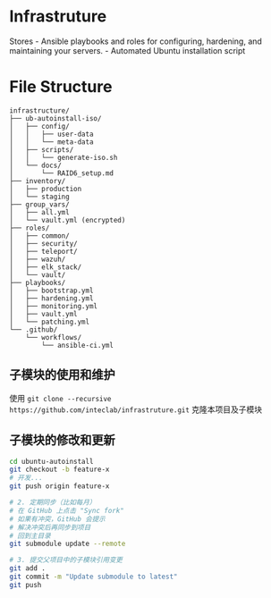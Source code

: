 # Infrastruture

Stores 
    - Ansible playbooks and roles for configuring, hardening, and maintaining your servers.
    - Automated Ubuntu installation script

# File Structure
```
infrastructure/
├── ub-autoinstall-iso/
│   ├── config/
│   │   ├── user-data
│   │   └── meta-data
│   ├── scripts/
│   │   └── generate-iso.sh
│   └── docs/
│       └── RAID6_setup.md
├── inventory/
│   ├── production
│   └── staging
├── group_vars/
│   ├── all.yml
│   └── vault.yml (encrypted)
├── roles/
│   ├── common/
│   ├── security/
│   ├── teleport/
│   ├── wazuh/
│   ├── elk_stack/
│   └── vault/
├── playbooks/
│   ├── bootstrap.yml
│   ├── hardening.yml
│   ├── monitoring.yml
│   ├── vault.yml
│   └── patching.yml
└── .github/
    └── workflows/
        └── ansible-ci.yml

```


## 子模块的使用和维护
使用 `git clone --recursive https://github.com/inteclab/infrastruture.git` 克隆本项目及子模块

## 子模块的修改和更新
```bash
cd ubuntu-autoinstall
git checkout -b feature-x
# 开发...
git push origin feature-x

# 2. 定期同步（比如每月）
# 在 GitHub 上点击 "Sync fork"
# 如果有冲突，GitHub 会提示
# 解决冲突后再同步到项目
# 回到主目录
git submodule update --remote

# 3. 提交父项目中的子模块引用变更
git add .                                   
git commit -m "Update submodule to latest"
git push
```